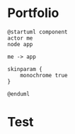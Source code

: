 # Portfolio

```plantuml
@startuml component
actor me
node app

me -> app

skinparam {
    monochrome true
}

@enduml
```

# Test